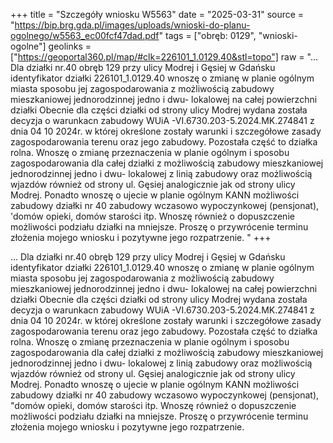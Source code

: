 +++
title = "Szczegóły wniosku W5563"
date = "2025-03-31"
source = "https://bip.brg.gda.pl/images/uploads/wnioski-do-planu-ogolnego/w5563_ec00fcf47dad.pdf"
tags = ["obręb: 0129", "wnioski-ogolne"]
geolinks = ["https://geoportal360.pl/map/#clk=226101_1.0129.40&stl=topo"]
raw = "... Dla działki nr.40 obręb 129 przy ulicy Modrej i Gęsiej w Gdańsku identyfikator działki 226101_1.0129.40 wnoszę o zmianę w planie ogólnym miasta sposobu jej zagospodarowania z możliwością zabudowy mieszkaniowej jednorodzinnej jedno i dwu- lokalowej na całej powierzchni działki Obecnie dla części działki od strony ulicy Modrej wydana została decyzja o warunkacn zabudowy WUiA -VI.6730.203-5.2024.MK.274841 z dnia 04 10 2024r. w której określone zostały warunki i szczegółowe zasady zagospodarowania terenu oraz jego zabudowy. Pozostała część to działka rolna. Wnoszę o zmianę przeznaczenia w planie ogólnym i sposobu zagospodarowania dla całej działki z możliwością zabudowy mieszkaniowej jednorodzinnej jedno i dwu- lokalowej z linią zabudowy oraz możliwością wjazdów również od strony ul. Gęsiej analogicznie jak od strony ulicy Modrej. Ponadto wnoszę o ujecie w planie ogólnym KANN możliwości zabudowy działki nr 40 zabudowy wczasowo wypoczynkowej (pensjonat), 'domów opieki, domów starości itp. Wnoszę również o dopuszczenie możliwości podziału działki na mniejsze. Proszę o przywrócenie terminu złożenia mojego wniosku i pozytywne jego rozpatrzenie. "
+++

... Dla działki nr.40 obręb 129 przy ulicy Modrej i Gęsiej w Gdańsku identyfikator
działki 226101_1.0129.40 wnoszę o zmianę w planie ogólnym miasta sposobu jej
zagospodarowania z możliwością zabudowy mieszkaniowej jednorodzinnej jedno i dwu-
lokalowej na całej powierzchni działki
Obecnie dla części działki od strony ulicy Modrej wydana została decyzja o warunkacn
zabudowy WUiA -VI.6730.203-5.2024.MK.274841 z dnia 04 10 2024r. w której określone
zostały warunki i szczegółowe zasady zagospodarowania terenu oraz jego zabudowy.
Pozostała część to działka rolna.
Wnoszę o zmianę przeznaczenia w planie ogólnym i sposobu zagospodarowania dla
całej działki z możliwością zabudowy mieszkaniowej jednorodzinnej jedno i dwu-
lokalowej z linią zabudowy oraz możliwością wjazdów również od strony ul. Gęsiej
analogicznie jak od strony ulicy Modrej. Ponadto wnoszę o ujecie w planie ogólnym
KANN
możliwości zabudowy działki nr 40 zabudowy wczasowo wypoczynkowej (pensjonat),
"domów opieki, domów starości itp. Wnoszę również o dopuszczenie możliwości podziału
działki na mniejsze.
Proszę o przywrócenie terminu złożenia mojego wniosku i pozytywne jego rozpatrzenie.




